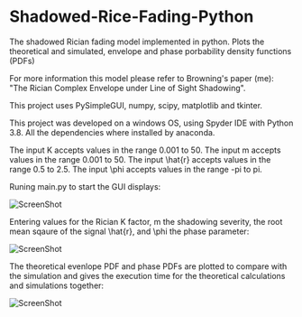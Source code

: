 # Shadowed-Rice-Fading-Python

The shadowed Rician fading model implemented in python. Plots the theoretical and simulated, envelope and phase porbability density functions (PDFs)

For more information this model please refer to Browning's paper (me):
"The Rician Complex Envelope under Line of Sight Shadowing".

This project uses PySimpleGUI, numpy, scipy, matplotlib and tkinter.

This project was developed on a windows OS, using Spyder IDE with Python 3.8. All the dependencies where installed by anaconda.

The input K accepts values in the range 0.001 to 50.
The input m accepts values in the range 0.001 to 50.
The input \hat{r} accepts values in the range 0.5 to 2.5.
The input \phi accepts values in the range -pi to pi.

Runing main.py to start the GUI displays:
  
![ScreenShot](https://raw.github.com/Jonathan-Browning/Shadowed-Rician-Fading-Python/main/docs/window.png)

Entering values for the Rician K factor, m the shadowing severity, the root mean sqaure of the signal \hat{r}, and \phi the phase parameter:

![ScreenShot](https://raw.github.com/Jonathan-Browning/Shadowed-Rician-Fading-Python/main/docs/inputs.png)

The theoretical evenlope PDF and phase PDFs are plotted to compare with the simulation and gives the execution time for the theoretical calculations and simulations together:

![ScreenShot](https://raw.github.com/Jonathan-Browning/Shadowed-Rician-Fading-Python/main/docs/results.png)
